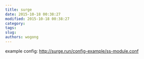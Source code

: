 ```yaml
---
title: surge
date: 2015-10-18 00:38:27
modified: 2015-10-18 00:38:27
category: 
tags: 
slug: 
authors: wogong
---
```


example config: <http://surge.run/config-example/ss-module.conf>
